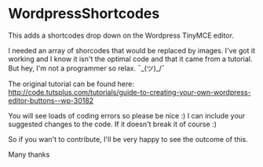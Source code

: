 WordpressShortcodes
===================

This adds a shortcodes drop down on the Wordpress TinyMCE editor.

I needed an array of shorcodes that would be replaced by images. I've got it working and I know it isn't the optimal code and that it came from a tutorial. But hey, I'm not a programmer so relax. ¯\_(ツ)_/¯

The original tutorial can be found here: http://code.tutsplus.com/tutorials/guide-to-creating-your-own-wordpress-editor-buttons--wp-30182

You will see loads of coding errors so please be nice :)
I can include your suggested changes to the code. If it doesn't break it of course :)

So if you wan't to contribute, I'll be very happy to see the outcome of this.

Many thanks
